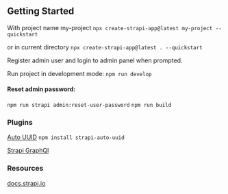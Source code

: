 
## Getting Started

With project name my-project
`npx create-strapi-app@latest my-project --quickstart`

or in current directory
`npx create-strapi-app@latest . --quickstart`


Register admin user and login to admin panel when prompted.

Run project in development mode: `npm run develop`




#### Reset admin password: 
`npm run strapi admin:reset-user-password`
`npm run build`




### Plugins

[Auto UUID](https://market.strapi.io/plugins/strapi-auto-uuid) `npm install strapi-auto-uuid`

[Strapi GraphQl](https://market.strapi.io/plugins/@strapi-plugin-graphql)

### Resources
[docs.strapi.io](https://docs.strapi.io/dev-docs/quick-start)